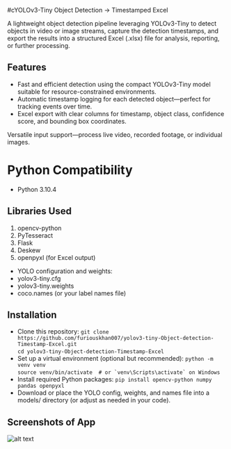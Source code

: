 #cYOLOv3-Tiny Object Detection → Timestamped Excel

A lightweight object detection pipeline leveraging YOLOv3-Tiny to detect objects in video or image streams, capture the detection timestamps, and export the results into a structured Excel (.xlsx) file for analysis, reporting, or further processing.

## Features

- Fast and efficient detection using the compact YOLOv3-Tiny model suitable for resource-constrained environments.
- Automatic timestamp logging for each detected object—perfect for tracking events over time.
- Excel export with clear columns for timestamp, object class, confidence score, and bounding box coordinates.

Versatile input support—process live video, recorded footage, or individual images.
# Python Compatibility 
* Python 3.10.4

## Libraries Used
1. opencv-python
2. PyTesseract
3. Flask
4. Deskew
5. openpyxl (for Excel output)

- YOLO configuration and weights:
- yolov3-tiny.cfg
- yolov3-tiny.weights
- coco.names (or your label names file)

## Installation

- Clone this repository:
```git clone https://github.com/furiouskhan007/yolov3-tiny-Object-detection-Timestamp-Excel.git```<br>
```cd yolov3-tiny-Object-detection-Timestamp-Excel```<br>
- Set up a virtual environment (optional but recommended):
```python -m venv venv```<br>
```source venv/bin/activate  # or `venv\Scripts\activate` on Windows```<br>
- Install required Python packages:
```pip install opencv-python numpy pandas openpyxl```<br>
- Download or place the YOLO config, weights, and names file into a models/ directory (or adjust as needed in your code).


## Screenshots of App
![alt text](https://github.com/furiouskhan007/yolov3-output-into-excel-detection/blob/main/output.jpg?raw=true)
